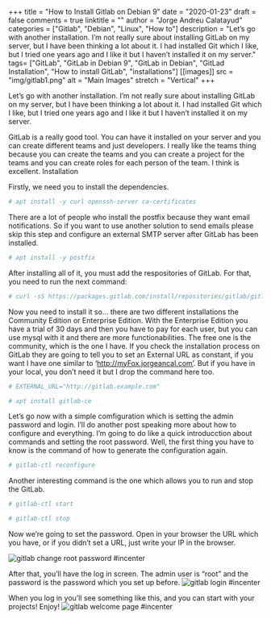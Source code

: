 +++
title = "How to Install Gitlab on Debian 9"
date = "2020-01-23"
draft = false
comments = true
linktitle = ""
author = "Jorge Andreu Calatayud"
categories = ["Gitlab", "Debian", "Linux", "How to"]
description = "Let’s go with another installation. I’m not really sure about installing GitLab on my server, but I have been thinking a lot about it. I had installed Git which I like, but I tried one years ago and I like it but I haven’t installed it on my server."
tags= ["GitLab", "GitLab in Debian 9", "GitLab in Debian", "GitLad Installation", "How to install GitLab", "installations"]
[[images]]
src = "img/gitlab1.png"
alt = "Main Images"
stretch = "Vertical"
+++

Let’s go with another installation. I’m not really sure about installing GitLab on my server, but I have been thinking a lot about it. I had installed Git which I like, but I tried one years ago and I like it but I haven’t installed it on my server.

GitLab is a really good tool. You can have it installed on your server and you can create different teams and just developers. I really like the teams thing because you can create the teams and you can create a project for the teams and you can create roles for each person of the team. I think is excellent.
Installation

Firstly, we need you to install the dependencies.

```bash
# apt install -y curl openssh-server ca-certificates
```

There are a lot of people who install the postfix because they want email notifications. So if you want to use another solution to send emails please skip this step and configure an external SMTP server after GitLab has been installed.

```bash
# apt install -y postfix
```

After installing all of it, you must add the respositories of GitLab. For that, you need to run the next command:

```bash
# curl -sS https://packages.gitlab.com/install/repositories/gitlab/gitlab-ce/script.deb.sh | bash
```
Now you need to install it so… there are two different installations the Community Edition or Enterprise Edition. With the Enterprise Edition you have a trial of 30 days and then you have to pay for each user, but you can use mysql with it and there are more functionabilities. The free one is the community, which is the one I have. If you check the installation process on GitLab they are going to tell you to set an External URL as constant, if you want I have one similar to ‘http://myFox.jorgeancal.com’. But if you have in your local, you don’t need it but I drop the command here too.

```bash
# EXTERNAL_URL="http://gitlab.example.com"

# apt install gitlab-ce
```
Let’s go now with a simple comfiguration which is setting the admin password and login. I’ll do another post speaking more about how to configure and everything. I’m going to do like a quick introducction about commands and setting the root password. Well, the first thing you have to know is the command of how to generate the configuration again.
```bash
# gitlab-ctl reconfigure
```
Another interesting command is the one which allows you to run and stop the GitLab.
```bash
# gitlab-ctl start

# gitlab-ctl stop
```
Now we’re going to set the password. Open in your browser the URL which you have, or if you didn’t set a URL, just write your IP in the browser.

![gitlab change root password #incenter](/img/gitlab1.png)

After that, you’ll have the log in screen. The admin user is “root” and the password is the password which you set up before.
![gitlab login #incenter](/img/logIn.png)

When you log in you’ll see something like this, and you can start with your projects! Enjoy!
![gitlab welcome page #incenter](/img/welcome.png)
